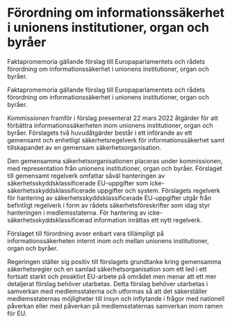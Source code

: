 # Förordning om informationssäkerhet i unionens institutioner, organ och byråer

Faktapromemoria gällande förslag till Europaparlamentets och rådets förordning om informationssäkerhet i unionens institutioner, organ och byråer.

Faktapromemoria gällande förslag till Europaparlamentets och rådets förordning om informationssäkerhet i unionens institutioner, organ och byråer.

Kommissionen framför i förslag presenterat 22 mars 2022 åtgärder för att förbättra informationssäkerheten inom unionens institutioner, organ och byråer. Förslagets två huvudåtgärder består i ett införande av ett gemensamt och enhetligt säkerhetsregelverk för informationssäkerhet samt tillskapandet av en gemensam säkerhetsorganisation.

Den gemensamma säkerhetsorganisationen placeras under kommissionen, med representation från unionens institutioner, organ och byråer. Förslaget till gemensamt regelverk omfattar såväl hanteringen av säkerhetsskyddsklassificerade EU-uppgifter som icke-säkerhetsskyddsklassificerade uppgifter och system. Förslagets regelverk för hantering av säkerhetsskyddsklassificerade EU-uppgifter utgår från befintligt regelverk i form av rådets säkerhetsföreskrifter som idag styr hanteringen i medlemsstaterna. För hantering av icke-säkerhetsskyddsklassificerad information inrättas ett nytt regelverk.

Förslaget till förordning avser enbart vara tillämpligt på informationssäkerheten internt inom och mellan unionens institutioner, organ och byråer.

Regeringen ställer sig positiv till förslagets grundtanke kring gemensamma säkerhetsregler och en samlad säkerhetsorganisation som ett led i ett fortsatt starkt och proaktivt EU-arbete på området men menar att ett mer detaljerat förslag behöver utarbetas. Detta förslag behöver utarbetas i samverkan med medlemsstaterna och utformas så att det säkerställer medlemsstaternas möjligheter till insyn och inflytande i frågor med nationell påverkan eller med påverkan på medlemsstaternas samverkan inom ramen för EU.
